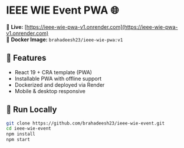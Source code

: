 # IEEE WIE Event PWA 🌐

🎯 **Live:** [https://ieee-wie-pwa-v1.onrender.com](https://ieee-wie-pwa-v1.onrender.com)  
🐳 **Docker Image:** `brahadeesh23/ieee-wie-pwa:v1`

## 🚀 Features
- React 19 + CRA template (PWA)
- Installable PWA with offline support
- Dockerized and deployed via Render
- Mobile & desktop responsive

## 🧪 Run Locally

```bash
git clone https://github.com/brahadeesh23/ieee-wie-event.git
cd ieee-wie-event
npm install
npm start
